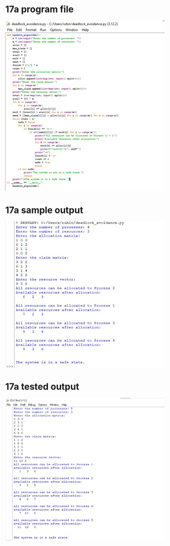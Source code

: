 # 17a program file
![program file](program.jpg)

# 17a sample output
![sample output](sampleoutput.jpg)

# 17a tested output
![tested output](testedoutput.jpg)
